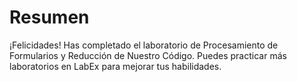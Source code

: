 # Resumen

¡Felicidades! Has completado el laboratorio de Procesamiento de Formularios y Reducción de Nuestro Código. Puedes practicar más laboratorios en LabEx para mejorar tus habilidades.
